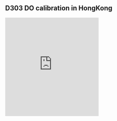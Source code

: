 ## D303 DO calibration in HongKong
<div style="text-aligh:left;">
<iframe height="315" src="https://www.youtube.com/embed/WQerHq0OlXQ" frameborder="0" allow="accelerometer; autoplay; encrypted-media; gyroscope; picture-in-picture" allowfullscreen></iframe>
</div>